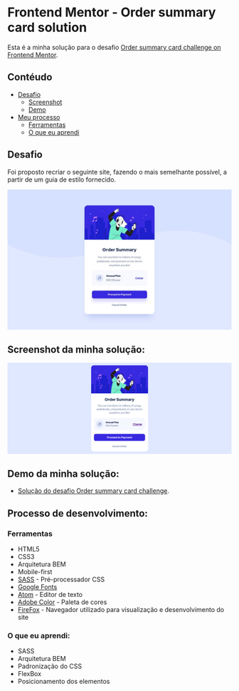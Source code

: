 # Frontend Mentor - Order summary card solution

Esta é a minha solução para o desafio [Order summary card challenge on Frontend Mentor](https://www.frontendmentor.io/challenges/order-summary-component-QlPmajDUj).

## Contéudo

- [Desafio](#desafio)
    - [Screenshot](#screenshot)
    - [Demo](#demo)
- [Meu processo](#meu-processo)
    - [Ferramentas](#ferramentas)
    - [O que eu aprendi](#o-que-eu-aprendi)


## Desafio
Foi proposto recriar o seguinte site, fazendo o mais semelhante possível, a partir de um guia de estilo fornecido.

![](/design/desktop-design.jpg)

## Screenshot da minha solução:

![](/design/screenshot-solução-desktop.png)


## Demo da minha solução:

- [Solução do desafio Order summary card challenge](https://www.frontendmentor.io/challenges/order-summary-component-QlPmajDUj).

## Processo de desenvolvimento:

### Ferramentas

- HTML5
- CSS3
- Arquitetura BEM
- Mobile-first
- [SASS](https://sass-lang.com/) - Pré-processador CSS
- [Google Fonts](https://fonts.google.com)
- [Atom](https://atom.io/) - Editor de texto
- [Adobe Color](https://color.adobe.com/pt/create/color-wheel) - Paleta de cores
- [FireFox](https://www.mozilla.org/pt-BR/firefox/new/) - Navegador utilizado para visualização e desenvolvimento do site


### O que eu aprendi:

- SASS
- Arquitetura BEM
- Padronização do CSS
- FlexBox
- Posicionamento dos elementos


